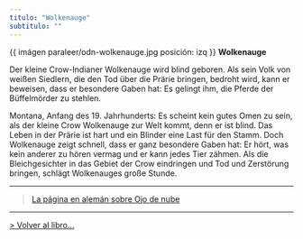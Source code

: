 ```yaml
---
titulo: "Wolkenauge"
subtitulo: ""
---
```

{{ imágen paraleer/odn-wolkenauge.jpg posición: izq }} **Wolkenauge**

Der kleine Crow-Indianer Wolkenauge wird blind geboren. Als sein Volk von
weißen Siedlern, die den Tod über die Prärie bringen, bedroht wird, kann er
beweisen, dass er besondere Gaben hat: Es gelingt ihm, die Pferde der
Büffelmörder zu stehlen.

Montana, Anfang des 19. Jahrhunderts: Es scheint kein gutes Omen zu sein, als
der kleine Crow Wolkenauge zur Welt kommt, denn er ist blind. Das Leben in
der Prärie ist hart und ein Blinder eine Last für den Stamm. Doch Wolkenauge
zeigt schnell, dass er ganz besondere Gaben hat: Er hört, was kein anderer zu
hören vermag und er kann jedes Tier zähmen. Als die Bleichgesichter in das
Gebiet der Crow eindringen und Tod und Zerstörung bringen, schlägt
Wolkenauges große Stunde.

* * *
> [La página en alemán sobre Ojo de
nube](http://www.sk-kultur.de/buchwochen10/aut10_06.htm)
* * *

[> Volver al libro…](/mislibros/ojodenube)

